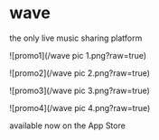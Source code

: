 # wave
the only live music sharing platform

![promo1](/wave pic 1.png?raw=true)

![promo2](/wave pic 2.png?raw=true)

![promo3](/wave pic 3.png?raw=true)

![promo4](/wave pic 4.png?raw=true)

available now on the App Store
